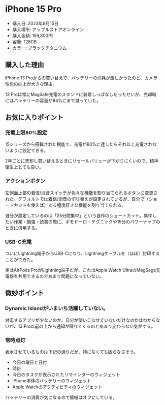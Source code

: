 # iPhone 15 Pro
- 購入日: 2023年9月15日
- 購入場所: アップルストアオンライン
- 購入金額: 159,800円
- 容量: 128GB
- カラー: ブラックチタニウム

## 購入した理由
iPhone 13 Proからの買い替えで、バッテリーの消耗が激しかったのと、カメラ性能の向上が大きな理由。
 
13 Proは常にMagSafe充電のスタンドに装着しっぱなしだったせいか、売却時にはバッテリーの容量が84%にまで減っていた。

## お気に入りポイント
### 充電上限80%設定
15シリーズから搭載された機能で、充電が80%に達したらそれ以上充電されないように設定できる。

2年ごとに売却し買い替えるときにリセールバリューが下がりにくいので、精神衛生上とても良い。

### アクションボタン
左側面上部の着信/消音スイッチが色々な機能を割り当てられるボタンに変更された。デフォルトでは着信/消音の切り替えが設定されているが、自分で（ショートカットを使えば）ある程度好きな機能を割り当てられる。

自分が設定しているのは「25分間集中」という自作のショートカット。集中したい作業・勉強・読書の際に、ポモドーロ・テクニックや15分のパワーナップのときに併用する。

### USB-C充電
ついにLightning端子からUSB-Cになり、Lightningケーブルを（ほぼ）封印することができた。

実はAirPods ProがLightning端子だが、これはApple Watch UltraのMagSage充電器を共用できるのであまり問題になっていない。

## 微妙ポイント
### Dynamic Islandがいまいち活躍していない。
対応するアプリが少ないのか、自分が使いこなせていないだけなのかはわからないが、13 Pro以前の上から通知が降りてくるのとあまり変わらない気がする。

### 常時点灯
表示させているものは下記の通りだが、特になくても困らなさそう。
- 今日の曜日と日付
- 時計
- 今日のタスクが表示されたリマインダーのウィジェット
- iPhone本体のバッテリーのウィジェット
- Apple Watchのアクティビティのウィジェット

バッテリーの消費が気になるので壁紙はオフにしている。